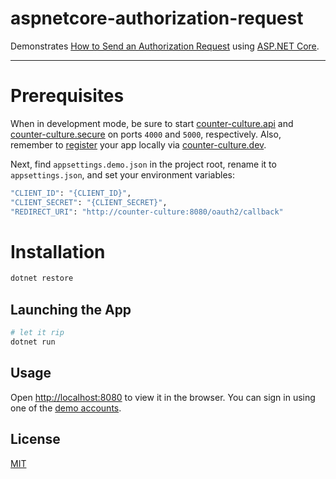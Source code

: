 # aspnetcore-authorization-request

Demonstrates [How to Send an Authorization Request](https://github.com/mrtillman/counter-culture.secure/wiki/How-To-Send-an-Authorization-Request) using [ASP.NET Core](https://docs.microsoft.com/en-us/aspnet/core/?view=aspnetcore-2.2).

---

# Prerequisites

When in development mode, be sure to start [counter-culture.api](https://github.com/mrtillman/counter-culture.api) and [counter-culture.secure](https://github.com/mrtillman/counter-culture.secure) on ports `4000` and `5000`, respectively. Also, remember to [register](http://localhost:9000/register) your app locally via [counter-culture.dev](https://github.com/mrtillman/counter-culture.dev).

Next, find `appsettings.demo.json` in the project root, rename it to `appsettings.json`, and set your environment variables:

```sh
"CLIENT_ID": "{CLIENT_ID}",
"CLIENT_SECRET": "{CLIENT_SECRET}",
"REDIRECT_URI": "http://counter-culture:8080/oauth2/callback"
```

# Installation

```sh
dotnet restore
```

## Launching the App

```sh
# let it rip
dotnet run
```

## Usage

Open [http://localhost:8080](http://localhost:8080) to view it in the browser. You can sign in using one of the [demo accounts](https://github.com/mrtillman/counter-culture.secure/blob/master/README.md#usage).

## License

[MIT](https://github.com/mrtillman/aspnetcore-authorization-request/blob/master/LICENSE)